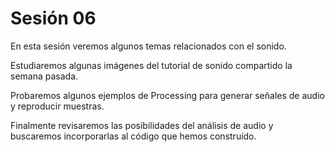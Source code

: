 # Sesión 06

En esta sesión veremos algunos temas relacionados con el sonido. 

Estudiaremos algunas imágenes del tutorial de sonido compartido la semana pasada. 

Probaremos algunos ejemplos de Processing para generar señales de audio y reproducir muestras. 

Finalmente revisaremos las posibilidades del análisis de audio y buscaremos incorporarlas al código que hemos construído. 